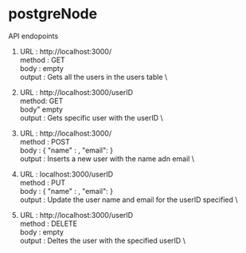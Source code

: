 # postgreNode

 API endopoints 
 1.  URL : http://localhost:3000/ \
     method : GET \
     body : empty \
     output : Gets all the users  in the users table \
    
 2.  URL : http://localhost:3000/userID \
     method: GET \
     body" empty \
     output : Gets specific user with the userID \
   
 3.  URL : http://localhost:3000/ \
     method : POST \
     body : { "name" : <enter name here> , "email":<enter email here> } \
     output : Inserts a new user with the name adn email  \
     
 
 4.  URL : localhost:3000/userID \
     method : PUT \
     body : { "name" : <enter name here> , "email":<enter email here> } \
     output : Update the user name and email for the userID specified \
     
 5.  URL : http://localhost:3000/userID \
     method : DELETE \
     body : empty \
     output : Deltes the user with the specified userID \
